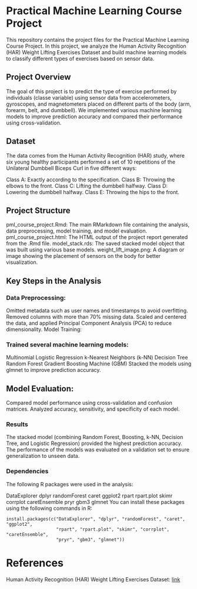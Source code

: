 # Practical Machine Learning Course Project

This repository contains the project files for the Practical Machine Learning Course Project. In this project, we analyze the Human Activity Recognition (HAR) Weight Lifting Exercises Dataset and build machine learning models to classify different types of exercises based on sensor data.

## Project Overview

The goal of this project is to predict the type of exercise performed by individuals (classe variable) using sensor data from accelerometers, gyroscopes, and magnetometers placed on different parts of the body (arm, forearm, belt, and dumbbell). We implemented various machine learning models to improve prediction accuracy and compared their performance using cross-validation.

## Dataset

The data comes from the Human Activity Recognition (HAR) study, where six young healthy participants performed a set of 10 repetitions of the Unilateral Dumbbell Biceps Curl in five different ways:

Class A: Exactly according to the specification.
Class B: Throwing the elbows to the front.
Class C: Lifting the dumbbell halfway.
Class D: Lowering the dumbbell halfway.
Class E: Throwing the hips to the front.

## Project Structure

pml_course_project.Rmd: The main RMarkdown file containing the analysis, data preprocessing, model training, and model evaluation.
pml_course_project.html: The HTML output of the project report generated from the .Rmd file.
model_stack.rds: The saved stacked model object that was built using various base models.
weight_lift_image.png: A diagram or image showing the placement of sensors on the body for better visualization.

## Key Steps in the Analysis

### Data Preprocessing:

Omitted metadata such as user names and timestamps to avoid overfitting.
Removed columns with more than 70% missing data.
Scaled and centered the data, and applied Principal Component Analysis (PCA) to reduce dimensionality.
Model Training:

### Trained several machine learning models:

Multinomial Logistic Regression
k-Nearest Neighbors (k-NN)
Decision Tree
Random Forest
Gradient Boosting Machine (GBM)
Stacked the models using glmnet to improve prediction accuracy.

## Model Evaluation:

Compared model performance using cross-validation and confusion matrices.
Analyzed accuracy, sensitivity, and specificity of each model.

### Results

The stacked model (combining Random Forest, Boosting, k-NN, Decision Tree, and Logistic Regression) provided the highest prediction accuracy. The performance of the models was evaluated on a validation set to ensure generalization to unseen data.

### Dependencies

The following R packages were used in the analysis:

DataExplorer
dplyr
randomForest
caret
ggplot2
rpart
rpart.plot
skimr
corrplot
caretEnsemble
pryr
gbm3
glmnet
You can install these packages using the following commands in R:

```
install.packages(c("DataExplorer", "dplyr", "randomForest", "caret", "ggplot2", 
                   "rpart", "rpart.plot", "skimr", "corrplot", "caretEnsemble", 
                   "pryr", "gbm3", "glmnet"))
```

# References
Human Activity Recognition (HAR) Weight Lifting Exercises Dataset: [link](https://web.archive.org/web/20161224072740/http:/groupware.les.inf.puc-rio.br/har)



